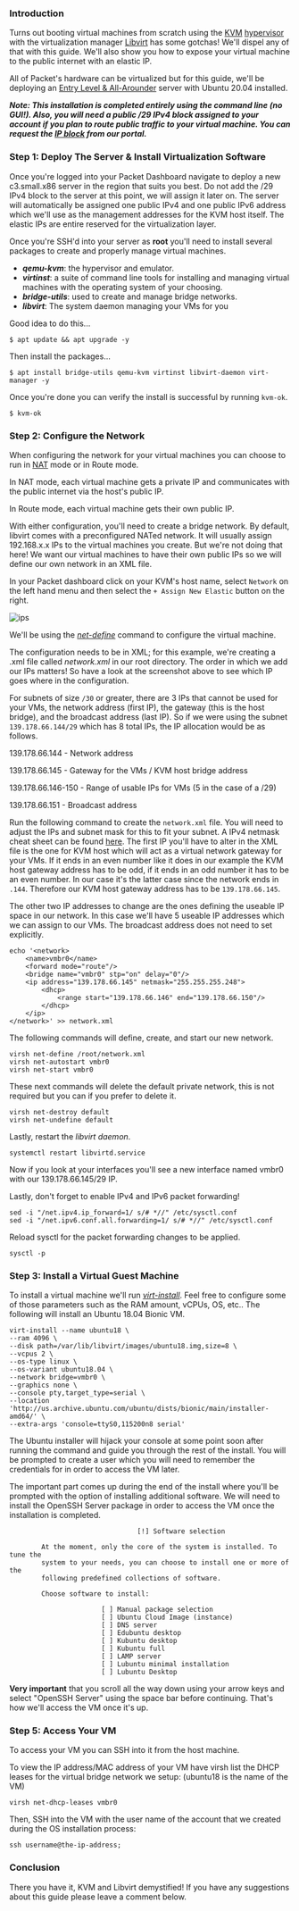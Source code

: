 <!-- <meta>
{
    "title":"KVM and Libvirt on Ubuntu 20.04",
    "description":"Installing and configurating KVM with Libvirt on Ubuntu 20.04",
    "tag":["virtual machines"],
}
</meta> -->

### Introduction

Turns out booting virtual machines from scratch using the [KVM](http://www.linux-kvm.org/page/Main_Page) [hypervisor](https://en.wikipedia.org/wiki/Hypervisor) with the virtualization manager [Libvirt](https://libvirt.org/) has some gotchas! We'll dispel any of that with this guide. We'll also show you how to expose your virtual machine to the public internet with an elastic IP.

All of Packet's hardware can be virtualized but for this guide, we'll be deploying an [Entry Level & All-Arounder](https://www.packet.com/cloud/servers/c3-small/) server with Ubuntu 20.04 installed.

_**Note: This installation is completed entirely using the command line (no GUI!). Also, you will need a public /29 IPv4 block assigned to your account if you plan to route public traffic to your virtual machine. You can request the [IP block](https://www.packet.com/developers/docs/network/basic/elastic-ips) from our portal.**_

### Step 1: Deploy The Server & Install Virtualization Software

Once you're logged into your Packet Dashboard navigate to deploy a new c3.small.x86 server in the region that suits you best. Do not add the /29 IPv4 block to the server at this point, we will assign it later on. The server will automatically be assigned one public IPv4 and one public IPv6 address which we'll use as the management addresses for the KVM host itself. The elastic IPs are entire reserved for the virtualization layer.


Once you're SSH'd into your server as **root** you'll need to install several packages to create and properly manage virtual machines.

*   **_qemu-kvm_**: the hypervisor and emulator.
*   **_virtinst_**: a suite of command line tools for installing and managing virtual machines with the operating system of your choosing.
*   **_bridge-utils_**: used to create and manage bridge networks.
*   **_libvirt_**: The system daemon managing your VMs for you

Good idea to do this...
```
$ apt update && apt upgrade -y
```

Then install the packages...
```
$ apt install bridge-utils qemu-kvm virtinst libvirt-daemon virt-manager -y
```

Once you're done you can verify the install is successful by running `kvm-ok`.
```
$ kvm-ok
```

### Step 2: Configure the Network

When configuring the network for your virtual machines you can choose to run in [NAT](https://en.wikipedia.org/wiki/Network_address_translation) mode or in Route mode. 

In NAT mode, each virtual machine gets a private IP and communicates with the public internet via the host's public IP. 

In Route mode, each virtual machine gets their own public IP. 

With either configuration, you'll need to create a bridge network. By default, libvirt comes with a preconfigured NATed network. It will usually assign 192.168.x.x IPs to the virtual machines you create. But we're not doing that here! We want our virtual machines to have their own public IPs so we will define our own network in an XML file.

In your Packet dashboard click on your KVM's host name, select `Network` on the left hand menu and then select the `+ Assign New Elastic` button on the right.

![ips](/images/kvm-and-libvirt/attach-elastic-IP-subnet.png)

We'll be using the _[net-define](https://libvirt.org/sources/virshcmdref/html/sect-net-define.html)_ command to configure the virtual machine.

The configuration needs to be in XML; for this example, we're creating a .xml file called _network.xml_ in our root directory. The order in which we add our IPs matters! So have a look at the screenshot above to see which IP goes where in the configuration.

For subnets of size `/30` or greater, there are 3 IPs that cannot be used for your VMs, the network address (first IP), the gateway (this is the host bridge), and the broadcast address (last IP). So if we were using the subnet `139.178.66.144/29` which has 8 total IPs, the IP allocation would be as follows.

139.178.66.144     - Network address

139.178.66.145     - Gateway for the VMs / KVM host bridge address

139.178.66.146-150 - Range of usable IPs for VMs (5 in the case of a /29)

139.178.66.151     - Broadcast address


Run the following command to create the `network.xml` file. You will need to adjust the IPs and subnet mask for this to fit your subnet.
A IPv4 netmask cheat sheet can be found [here](https://www.aelius.com/njh/subnet_sheet.html). The first IP you'll have to alter in the XML file is the one for KVM host which will act as a virtual network gateway for your VMs. If it ends in an even number like it does in our example the KVM host gateway address has to be odd, if it ends in an odd number it has to be an even number. In our case it's the latter case since the network ends in `.144`. Therefore our KVM host gateway address has to be `139.178.66.145`.

The other two IP addresses to change are the ones defining the useable IP space in our network. In this case we'll have 5 useable IP addresses which we can assign to our VMs. The broadcast address does not need to set explicitly.

```
echo '<network>
	<name>vmbr0</name>
	<forward mode="route"/>
	<bridge name="vmbr0" stp="on" delay="0"/>
	<ip address="139.178.66.145" netmask="255.255.255.248">
		<dhcp>
			<range start="139.178.66.146" end="139.178.66.150"/>
		</dhcp>
	</ip>
</network>' >> network.xml
```


The following commands will define, create, and start our new network.

```
virsh net-define /root/network.xml
virsh net-autostart vmbr0
virsh net-start vmbr0
```

These next commands will delete the default private network, this is not required but you can if you prefer to delete it.

```
virsh net-destroy default
virsh net-undefine default
```

Lastly, restart the _libvirt daemon_.

```
systemctl restart libvirtd.service
```

Now if you look at your interfaces you'll see a new interface named vmbr0 with our 139.178.66.145/29 IP.

Lastly, don't forget to enable IPv4 and IPv6 packet forwarding!

```
sed -i "/net.ipv4.ip_forward=1/ s/# *//" /etc/sysctl.conf
sed -i "/net.ipv6.conf.all.forwarding=1/ s/# *//" /etc/sysctl.conf
```

Reload sysctl for the packet forwarding changes to be applied.

```
sysctl -p
```

### Step 3: Install a Virtual Guest Machine

To install a virtual machine we'll run _[virt-install](https://www.mankier.com/1/virt-install)_. Feel free to configure some of those parameters such as the RAM amount, vCPUs, OS, etc.. The following will install an Ubuntu 18.04 Bionic VM.

```
virt-install --name ubuntu18 \
--ram 4096 \
--disk path=/var/lib/libvirt/images/ubuntu18.img,size=8 \
--vcpus 2 \
--os-type linux \
--os-variant ubuntu18.04 \
--network bridge=vmbr0 \
--graphics none \
--console pty,target_type=serial \
--location 'http://us.archive.ubuntu.com/ubuntu/dists/bionic/main/installer-amd64/' \
--extra-args 'console=ttyS0,115200n8 serial'
```

The Ubuntu installer will hijack your console at some point soon after running the command and guide you through the rest of the install. You will be prompted to create a user which you will need to remember the credentials for in order to access the VM later.

The important part comes up during the end of the install where you'll be prompted with the option of installing additional software. We will need to install the OpenSSH Server package in order to access the VM once the installation is completed.

```
                                [!] Software selection

        At the moment, only the core of the system is installed. To tune the
        system to your needs, you can choose to install one or more of the
        following predefined collections of software.

        Choose software to install:

                       [ ] Manual package selection
                       [ ] Ubuntu Cloud Image (instance)
                       [ ] DNS server
                       [ ] Edubuntu desktop
                       [ ] Kubuntu desktop
                       [ ] Kubuntu full
                       [ ] LAMP server
                       [ ] Lubuntu minimal installation
                       [ ] Lubuntu Desktop
```

**Very important** that you scroll all the way down using your arrow keys and select "OpenSSH Server" using the space bar before continuing. That's how we'll access the VM once it's up.

### Step 5: Access Your VM

To access your VM you can SSH into it from the host machine.

To view the IP address/MAC address of your VM have virsh list the DHCP leases for the virtual bridge network we setup: (ubuntu18 is the name of the VM)

```
virsh net-dhcp-leases vmbr0
```

Then, SSH into the VM with the user name of the account that we created during the OS installation process:

```
ssh username@the-ip-address;
```

### Conclusion

There you have it, KVM and Libvirt demystified! If you have any suggestions about this guide please leave a comment below.
